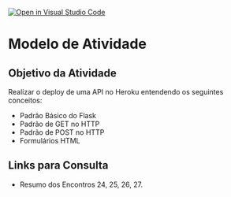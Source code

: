 [![Open in Visual Studio Code](https://classroom.github.com/assets/open-in-vscode-f059dc9a6f8d3a56e377f745f24479a46679e63a5d9fe6f495e02850cd0d8118.svg)](https://classroom.github.com/online_ide?assignment_repo_id=5664323&assignment_repo_type=AssignmentRepo)
# Modelo de Atividade

## Objetivo da Atividade

Realizar o deploy de uma API no Heroku entendendo os seguintes conceitos:
- Padrão Básico do Flask
- Padrão de GET no HTTP
- Padrão de POST no HTTP
- Formulários HTML

## Links para Consulta

- Resumo dos Encontros 24, 25, 26, 27.
